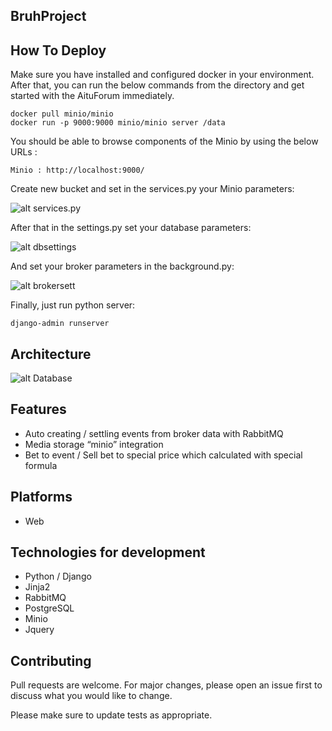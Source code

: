 ## BruhProject

## How To Deploy

Make sure you have installed and configured docker in your environment. After that, you can run the below commands from the directory and get started with the AituForum immediately.

```docker
docker pull minio/minio
docker run -p 9000:9000 minio/minio server /data
```
You should be able to browse components of the Minio by using the below URLs :
```plaintext
Minio : http://localhost:9000/
```
Create new bucket and set in the services.py your Minio parameters: 

![alt services.py](https://i.imgur.com/8Ap5imv.png)

After that in the settings.py set your database parameters:

![alt dbsettings](https://i.imgur.com/iWZ1340.png)

And set your broker parameters in the background.py:

![alt brokersett](https://i.imgur.com/FmsHkIM.png)

Finally, just run python server:
```plaintext
django-admin runserver
```

## Architecture
![alt Database](https://i.imgur.com/Fftd2aM.png)

## Features

- Auto creating / settling events from broker data with RabbitMQ
- Media storage “minio” integration
- Bet to event  / Sell bet to special price which calculated with special formula

## Platforms

- Web

## Technologies for development

- Python / Django
- Jinja2
- RabbitMQ
- PostgreSQL
- Minio
- Jquery


## Contributing
Pull requests are welcome. For major changes, please open an issue first to discuss what you would like to change.

Please make sure to update tests as appropriate.
